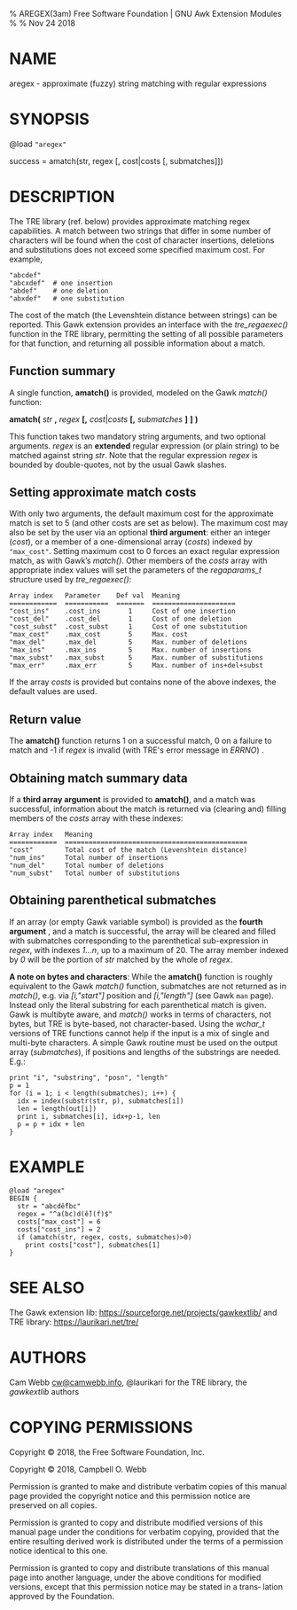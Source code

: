 % AREGEX(3am) Free Software Foundation | GNU Awk Extension Modules
%
% Nov 24 2018

# NAME

aregex - approximate (fuzzy) string matching with regular expressions

# SYNOPSIS

@load `"aregex"`

success = amatch(str, regex [, cost|costs [, submatches]])

# DESCRIPTION

The TRE library (ref. below) provides approximate matching regex
capabilities. A match between two strings that differ in some number
of characters will be found when the cost of character insertions,
deletions and substitutions does not exceed some specified maximum
cost. For example,

```
"abcdef"
"abcxdef"  # one insertion
"abdef"    # one deletion
"abxdef"   # one substitution
```

The cost of the match (the Levenshtein distance between strings)
can be reported. This Gawk extension provides an interface with the
_tre\_regaexec()_ function in the TRE library, permitting the setting
of all possible parameters for that function, and returning all
possible information about a match.

## Function summary

A single function, **amatch()** is
provided, modeled on the Gawk _match()_ function:

**amatch(** _str_ **,** _regex_ **\[,** _cost_|_costs_ **\[,** _submatches_ **\]** **\]** **)**

This function takes two mandatory string arguments, and two optional
arguments. _regex_ is an **extended** regular expression (or plain
string) to be matched against string _str_. Note that the regular
expression _regex_ is bounded by double-quotes, not by the usual Gawk
slashes.

## Setting approximate match costs

With only two arguments, the default maximum cost for the approximate
match is set to 5 (and other costs are set as below). The maximum cost
may also be set by the user via an optional **third argument**: either an
integer (_cost_), or a member of a one-dimensional array (_costs_)
indexed by `"max_cost"`. Setting maximum cost to 0 forces an exact
regular expression match, as with Gawk’s _match()_.  Other members of
the _costs_ array with appropriate index values will set the parameters
of the _regaparams\_t_ structure used by _tre\_regaexec()_:

```
Array index   Parameter    Def val  Meaning
============  ===========  =======  =====================
"cost_ins"    .cost_ins       1     Cost of one insertion
"cost_del"    .cost_del       1     Cost of one deletion
"cost_subst"  .cost_subst     1     Cost of one substitution
"max_cost"    .max_cost       5     Max. cost
"max_del"     .max_del        5     Max. number of deletions
"max_ins"     .max_ins        5     Max. number of insertions
"max_subst"   .max_subst      5     Max. number of substitutions
"max_err"     .max_err        5     Max. number of ins+del+subst
```

If the array _costs_ is provided but contains none of the above
indexes, the default values are used.

## Return value

The **amatch()** function returns 1 on a successful
match, 0 on a failure to match and -1 if _regex_ is invalid
(with TRE's error message in _ERRNO_) .

## Obtaining match summary data

If a **third array argument** is provided to **amatch()**, and a match was
successful, information about the match is returned via (clearing and)
filling members of the _costs_ array with these indexes:

```
Array index   Meaning
============  ==============================================
"cost"        Total cost of the match (Levenshtein distance)
"num_ins"     Total number of insertions
"num_del"     Total number of deletions
"num_subst"   Total number of substitutions
```

## Obtaining parenthetical submatches

If an array (or empty Gawk variable symbol) is provided as the
**fourth argument** , and a match is successful, the array will be
cleared and filled with submatches corresponding to the parenthetical
sub-expression in _regex_, with indexes _1...n_, up to a maximum of
20. The array member indexed by _0_ will be the portion of _str_
matched by the whole of _regex_.

**A note on bytes and characters**: While the **amatch()** function is
roughly equivalent to the Gawk _match()_ function, submatches are not
returned as in _match()_, e.g. via _[i,"start"]_ position and _[i,"length"]_
(see Gawk `man` page). Instead only the literal substring for each
parenthetical match is given. Gawk is multibyte aware, and _match()_
works in terms of characters, not bytes, but TRE is byte-based, not
character-based. Using the _wchar\_t_ versions of TRE functions cannot
help if the input is a mix of single and multi-byte characters.  A
simple Gawk routine must be used on the output array (_submatches_), if
positions and lengths of the substrings are needed. E.g.:

```
print "i", "substring", "posn", "length"
p = 1
for (i = 1; i < length(submatches); i++) {
  idx = index(substr(str, p), submatches[i])
  len = length(out[i])
  print i, submatches[i], idx+p-1, len
  p = p + idx + len
}
```

# EXAMPLE

```
@load "aregex"
BEGIN {
  str = "abcdễfbc"
  regex = "^a(bc)d(ễ)(f)$"
  costs["max_cost"] = 6
  costs["cost_ins"] = 2
  if (amatch(str, regex, costs, submatches)>0)
    print costs["cost"], submatches[1]
}
```

# SEE ALSO

The Gawk extension lib: https://sourceforge.net/projects/gawkextlib/
and TRE library: https://laurikari.net/tre/

# AUTHORS

Cam Webb <cw@camwebb.info>, @laurikari for the TRE library, the
_gawkextlib_ authors

# COPYING PERMISSIONS

Copyright © 2018, the Free Software Foundation, Inc.

Copyright © 2018, Campbell O. Webb

Permission is granted to make and distribute verbatim  copies  of  this
manual  page  provided  the copyright notice and this permission notice
are preserved on all copies.

Permission is granted to copy and distribute modified versions of  this
manual  page  under  the conditions for verbatim copying, provided that
the entire resulting derived work is distributed under the terms  of  a
permission notice identical to this one.

Permission  is granted to copy and distribute translations of this manual page into another language, under the above conditions for modified
versions,  except that this permission notice may be stated in a trans‐
lation approved by the Foundation.

